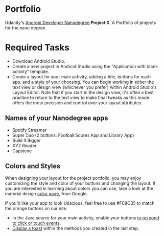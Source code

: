 # Portfolio
Udacity's [Android Developer Nanodegree](https://www.udacity.com/course/android-developer-nanodegree--nd801) **Project 0**. A Portfolio of projects for the nano degree.

# Required Tasks

 - Download Android Studio. 
 - Create a new project in Android Studio using the "Application with blank activity" template.
 - Create a layout for your main activity, adding a title, buttons for each app, and a style of your choosing.
   You can begin working in either the text view or design view (whichever you prefer) within Android Studio's Layout Editor.
   Note that if you start in the design view, it's often a best practice to return to the text view to make final tweaks 
   as this mode offers the most precision and control over your layout attributes.

## Names of your Nanodegree apps

 - Spotify Streamer
 - Super Duo (2 buttons: Football Scores App and Library App)
 - Build It Bigger
 - XYZ Reader
 - Capstone 

## Colors and Styles

When designing your layout for the project portfolio, you may enjoy customizing the style and color of your buttons and changing the layout. 
If you are interested in learning about colors you can use, take a look at the material design [color page](http://www.google.com/design/spec/style/color.html#), from Google.

If you'd like your app to look Udacious, feel free to use #F08C35 to match the orange buttons on our site.

 * In the Java source for your main activity, enable your buttons [to respond to click or touch events](http://developer.android.com/guide/topics/ui/controls/button.html#HandlingEvents).
 * [Display a toast](http://developer.android.com/guide/topics/ui/notifiers/toasts.html) within the methods you created in the last step.

